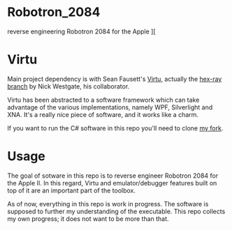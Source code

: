 # Robotron_2084
reverse engineering Robotron 2084 for the Apple ][

# Virtu
Main project dependency is with Sean Fausett's [Virtu](https://github.com/digital-jellyfish/Virtu), actually the [hex-ray branch](https://github.com/sicklittlemonkey/Virtu/tree/hex-ray) by Nick Westgate, his collaborator. 

Virtu has been abstracted to a software framework which can take advantage of the various implementations, namely WPF, Silverlight and XNA. It's a really nice piece of software, and it works like a charm.

If you want to run the C# software in this repo you'll need to clone [my fork](https://github.com/fschuhi/Virtu/tree/hex-ray).

# Usage

The goal of sotware in this repo is to reverse engineer Robotron 2084 for the Apple II. In this regard, Virtu and emulator/debugger features built on top of it are an important part of the toolbox.

As of now, everything in this repo is work in progress. The software is supposed to further my understanding of the executable. This repo collects my own progress; it does not want to be more than that.
